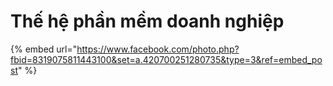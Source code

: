 # Thế hệ phần mềm doanh nghiệp

{% embed url="https://www.facebook.com/photo.php?fbid=8319075811443100&set=a.420700251280735&type=3&ref=embed_post" %}
